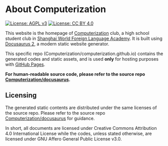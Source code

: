 # About Computerization

[![License: AGPL v3](https://img.shields.io/badge/License-AGPL%20v3-blue.svg)](https://www.gnu.org/licenses/agpl-3.0)
[![License: CC BY 4.0](https://img.shields.io/badge/License-CC%20BY%204.0-lightgrey.svg)](https://creativecommons.org/licenses/by/4.0/)

This website is the homepage of [Computerization](https://github.com/Computerization) club, a high school student club in [Shanghai World Foreign Language Academy](http://www.wflms.cn). It is built using [Docusaurus 2](https://docusaurus.io/), a modern static website generator.

This specific repo (Computerization/computerization.github.io) contains the generated codes and static assets, and is used **only** for hosting purposes with [GitHub Pages](https://pages.github.com/).

**For human-readable source code, please refer to the source repo [Computerization/docusaurus](https://github.com/Computerization/docusaurus).**

## Licensing

The generated static contents are distributed under the same licenses of the source repo. Please refer to the source repo [Computerization/docusaurus](https://github.com/Computerization/docusaurus) for guidance.

In short, all documents are licensed under Creative Commons Attribution 4.0 International License while the codes, unless stated otherwise, are licensed under GNU Affero General Public License v3.0.
